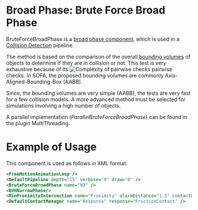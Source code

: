 Broad Phase: Brute Force Broad Phase
====================================

BruteForceBroadPhase is a [broad phase component](https://www.sofa-framework.org/community/doc/using-sofa/components/collisions/broadphases/broadphase), which is used in a [Collision Detection](https://www.sofa-framework.org/community/doc/main-principles/collision/#collision-detection) pipeline.

The method is based on the comparison of the overall [bounding volumes](https://en.wikipedia.org/wiki/Bounding_volume) of objects to determine if they are in collision or not.
This test is very exhaustive because of its <img class="latex" src="https://latex.codecogs.com/png.latex?n^2/2" title="Complexity of pairwise checks" /> pairwise checks.
In SOFA, the proposed bounding volumes are commonly Axis-Aligned-Bounding-Box (AABB).

Since, the bounding volumes are very simple (AABB), the tests are very fast for a few collision models.
A more advanced method must be selected for simulations involving a high number of objects.

A parallel implementation (_ParallelBruteForceBroadPhase_) can be found in the plugin MultiThreading.

Example of Usage
================

This component is used as follows in XML format:

```xml
<FreeMotionAnimationLoop />
<DefaultPipeline depth="15" verbose="0" draw="0" />
<BruteForceBroadPhase name="N2" />
<BVHNarrowPhase/>
<MinProximityIntersection name="Proximity" alarmDistance="1.5" contactDistance="1" />
<DefaultContactManager name="Response" response="FrictionContact" />
```